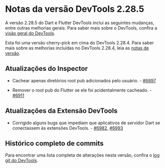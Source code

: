 # Notas da versão DevTools 2.28.5

A versão 2.28.5 do Dart e Flutter DevTools inclui as seguintes mudanças, entre outras melhorias gerais. Para saber mais sobre o DevTools, confira a [visão geral do DevTools](https://docs.flutter.dev/tools/devtools).

Esta foi uma versão cherry-pick em cima do DevTools 2.28.4. Para saber mais sobre as melhorias incluídas no DevTools 2.28.4, leia as [notas de versão](/tools/devtools/release-notes/release-notes-2.28.4).

## Atualizações do Inspector

*   Cachear apenas diretórios root pub adicionados pelo usuário. - [#6897](https://github.com/flutter/devtools/pull/6897)

*   Remover o root pub do Flutter se ele foi acidentalmente cacheado. - [#6911](https://github.com/flutter/devtools/pull/6911)

## Atualizações da Extensão DevTools

*   Corrigido alguns bugs que impediam que aplicativos de servidor Dart se conectassem às extensões DevTools. - [#6982](https://github.com/flutter/devtools/pull/6982), [#6993](https://github.com/flutter/devtools/pull/6993)

## Histórico completo de commits

Para encontrar uma lista completa de alterações nesta versão, confira o [log git do DevTools](https://github.com/flutter/devtools/tree/v2.28.5).
